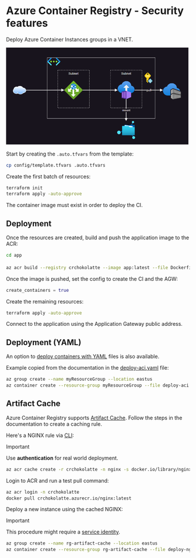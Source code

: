 # Azure Container Registry - Security features

Deploy Azure Container Instances groups in a VNET.

<img src=".assets/azure-ci.png" width=500/>

Start by creating the `.auto.tfvars` from the template:

```sh
cp config/template.tfvars .auto.tfvars
```

Create the first batch of resources:

```sh
terraform init
terraform apply -auto-approve
```

The container image must exist in order to deploy the CI.

## Deployment

Once the resources are created, build and push the application image to the ACR:

```sh
cd app

az acr build --registry crchokolatte --image app:latest --file Dockerfile.amd64 .
```

Once the image is pushed, set the config to create the CI and the AGW:

```terraform
create_containers = true
```

Create the remaining resources:

```sh
terraform apply -auto-approve
```

Connect to the application using the Application Gateway public address.

## Deployment (YAML)

An option to [deploy containers with YAML][1] files is also available.

Example copied from the documentation in the [deploy-aci.yaml](./deploy-aci.yaml) file:

```sh
az group create --name myResourceGroup --location eastus
az container create --resource-group myResourceGroup --file deploy-aci.yaml
```

## Artifact Cache

Azure Container Registry supports [Artifact Cache][2]. Follow the steps in the documentation to create a caching rule.

Here's a NGINX rule via [CLI][3]:

> [!IMPORTANT]
> Use **authentication** for real world deployment.

```sh
az acr cache create -r crchokolatte -n nginx -s docker.io/library/nginx -t nginx
```

Login to ACR and run a test pull command:

```sh
az acr login -n crchokolatte
docker pull crchokolatte.azurecr.io/nginx:latest
```

Deploy a new instance using the cached NGINX:

> [!IMPORTANT]
> This procedure might require a [service identity][4].

```sh
az group create --name rg-artifact-cache --location eastus
az container create --resource-group rg-artifact-cache --file deploy-nginx-cached.yaml
```

[1]: https://learn.microsoft.com/en-us/azure/container-instances/container-instances-multi-container-yaml#deploy-the-container-group
[2]: https://learn.microsoft.com/en-us/azure/container-registry/tutorial-artifact-cache
[3]: https://learn.microsoft.com/en-us/azure/container-registry/tutorial-enable-artifact-cache-cli
[4]: https://learn.microsoft.com/en-us/answers/questions/1289158/container-image-unable-to-pull-private-azure-conta
